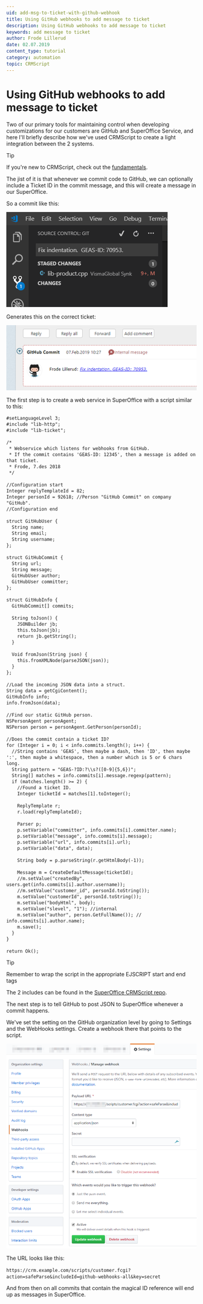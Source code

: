 ```yaml
---
uid: add-msg-to-ticket-with-github-webhook
title: Using GitHub webhooks to add message to ticket
description: Using GitHub webhooks to add message to ticket
keywords: add message to ticket
author: Frode Lillerud
date: 02.07.2019
content_type: tutorial
category: automation
topic: CRMScript
---
```


# Using GitHub webhooks to add message to ticket

Two of our primary tools for maintaining control when developing customizations for our customers are GitHub and SuperOffice Service, and here I'll briefly describe how we've used CRMScript to create a light integration between the 2 systems.

> [!TIP]
> If you're new to CRMScript, check out the [fundamentals][2].

The jist of it is that whenever we commit code to GitHub, we can optionally include a Ticket ID in the commit message, and this will create a message in our SuperOffice.

So a commit like this:

![x -screenshot][img1]

Generates this on the correct ticket:

![x -screenshot][img2]

The first step is to create a web service in SuperOffice with a script similar to this:

```crmscript
#setLanguageLevel 3;
#include "lib-http";
#include "lib-ticket";

/* 
 * Webservice which listens for webhooks from GitHub.
 * If the commit contains 'GEAS-ID: 12345', then a message is added on that ticket.
 * Frode, 7.des 2018
 */

//Configuration start
Integer replyTemplateId = 82;
Integer personId = 92618; //Person "GitHub Commit" on company "GitHub".
//Configuration end

struct GitHubUser {
  String name;
  String email;
  String username;
};

struct GitHubCommit {
  String url;
  String message;
  GitHubUser author;
  GitHubUser committer;
};

struct GitHubInfo {
  GitHubCommit[] commits;
  
  String toJson() {
    JSONBuilder jb;
    this.toJson(jb);
    return jb.getString();
  }
  
  Void fromJson(String json) {
    this.fromXMLNode(parseJSON(json));
  }
};

//Load the incoming JSON data into a struct.
String data = getCgiContent();
GitHubInfo info;
info.fromJson(data);

//Find our static GitHub person.
NSPersonAgent personAgent;
NSPerson person = personAgent.GetPerson(personId);

//Does the commit contain a ticket ID?
for (Integer i = 0; i < info.commits.length(); i++) {
  //String contains 'GEAS', then maybe a dash, then 'ID', then maybe ':', then maybe a whitespace, then a number which is 5 or 6 chars long.
  String pattern = "GEAS-?ID:?\\s?([0-9]{5,6})"; 
  String[] matches = info.commits[i].message.regexp(pattern);
  if (matches.length() >= 2) {
    //Found a ticket ID.
    Integer ticketId = matches[1].toInteger();
    
    ReplyTemplate r;
    r.load(replyTemplateId);
    
    Parser p;
    p.setVariable("committer", info.commits[i].committer.name);
    p.setVariable("message", info.commits[i].message);
    p.setVariable("url", info.commits[i].url);
    p.setVariable("data", data);
    
    String body = p.parseString(r.getHtmlBody(-1));
    
    Message m = CreateDefaultMessage(ticketId);
    //m.setValue("createdBy", users.get(info.commits[i].author.username));
    //m.setValue("customer_id", personId.toString());
    m.setValue("customerId", personId.toString());
    m.setValue("bodyHtml", body);
    m.setValue("slevel", "1"); //internal
    m.setValue("author", person.GetFullName()); // info.commits[i].author.name);
    m.save();
  }
}

return Ok();
```

> [!TIP]
> Remember to wrap the script in the appropriate EJSCRIPT start and end tags

The 2 includes can be found in the [SuperOffice CRMScript repo][1].

The next step is to tell GitHub to post JSON to SuperOffice whenever a commit happens.

We've set the setting on the GitHub organization level by going to Settings and the WebHooks settings. Create a webhook there that points to the script.

![x -screenshot][img3]

The URL looks like this:

`https://crm.example.com/scripts/customer.fcgi?action=safeParse&includeId=github-webhooks-all&key=sec­ret`

And from then on all commits that contain the magical ID reference will end up as messages in SuperOffice.

<!-- Referenced links -->
[1]: https://github.com/SuperOffice/CRMScripts
[2]: ../../../crmscript/fundamentals/syntax.md

<!-- Referenced images -->
[img1]: media/gh-commit.png
[img2]: media/ticket.png
[img3]: media/webhook-gh-settings.png
